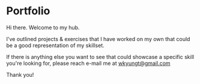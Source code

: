 # Portfolio
Hi there. Welcome to my hub.

I've outlined projects & exercises that I have worked on my own that could be a good representation of my skillset.
 
If there is anything else you want to see that could showcase a specific skill you're looking for, please reach e-mail me at [wkyungt@gmail.com](url)

Thank you! 
